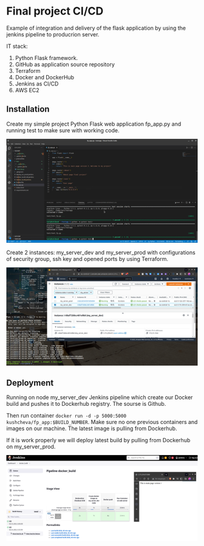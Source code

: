 
# Final project CI/CD

Example of integration and delivery of the flask application by using the jenkins pipeline to producrion server. 

IT stack:

1. Python Flask framework.
2. GitHub as application source repository
3. Terraform
4. Docker and DockerHub
5. Jenkins as CI/CD
6. AWS EC2




## Installation

Create my simple project Python Flask web application fp_app.py  and running test to make sure with working code.

![App Screenshot](https://github.com/kushcheva/EPAM_DevOps_Autumn-2022_Final_Project/blob/main/screenshots/1.png?raw=true)

Сreate 2 instances: my_server_dev and my_server_prod with configurations of security group, ssh key and opened ports by using Terraform.

![App Screenshot](https://github.com/kushcheva/EPAM_DevOps_Autumn-2022_Final_Project/blob/main/screenshots/2.png?raw=true)

## Deployment

Running on node my_server_dev Jenkins pipeline which create our Docker build and pushes it to Dockerhub registry. The sourse is Github. 

Then run container `docker run -d -p 5000:5000 kushcheva/fp_app:$BUILD_NUMBER`. Make sure no one previous containers and images on our machine. The latest image is pulling from Dockerhub.

If it is work properly we will deploy latest build by pulling from Dockerhub on my_server_prod.

![App Screenshot](https://github.com/kushcheva/EPAM_DevOps_Autumn-2022_Final_Project/blob/main/screenshots/3.png?raw=true)



